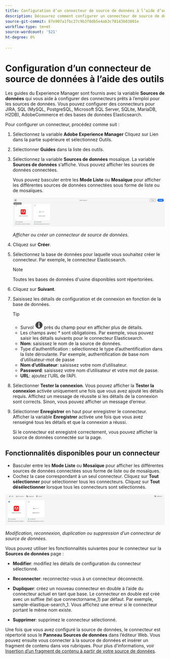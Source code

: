 ```yaml
---
title: Configuration d’un connecteur de source de données à l’aide d’outils
description: Découvrez comment configurer un connecteur de source de données à l’aide des outils.
source-git-commit: 87e907a1fbc27c9b3f8db5e4ab3c78143b03001e
workflow-type: tm+mt
source-wordcount: '521'
ht-degree: 0%

---
```



# Configuration d’un connecteur de source de données à l’aide des outils

Les guides du Experience Manager sont fournis avec la variable **Sources de données** qui vous aide à configurer des connecteurs prêts à l’emploi pour les sources de données. Vous pouvez configurer des connecteurs pour JIRA, SQL (MySQL, PostgreSQL, Microsoft SQL Server, SQLite, MariaDB, H2DB), AdobeCommerce et des bases de données Elasticsearch.

Pour configurer un connecteur, procédez comme suit :

1. Sélectionnez la variable **Adobe Experience Manager** Cliquez sur Lien dans la partie supérieure et sélectionnez Outils.
1. Sélectionner **Guides** dans la liste des outils.
1. Sélectionnez la variable **Sources de données** mosaïque. La variable **Sources de données** s’affiche. Vous pouvez afficher les sources de données connectées.

   Vous pouvez basculer entre les **Mode Liste** ou **Mosaïque** pour afficher les différentes sources de données connectées sous forme de liste ou de mosaïques.

   <img src="./assets/data-sources-create-window.png" alt= "sources de données répertoriées dans la page sources de données" width="800">

   *Afficher ou créer un connecteur de source de données.*
1. Cliquez sur **Créer**.
1. Sélectionnez la base de données pour laquelle vous souhaitez créer le connecteur. Par exemple, le connecteur Elasticsearch.
   >[!NOTE]
   >
   >Toutes les bases de données d&#39;usine disponibles sont répertoriées.

1. Cliquez sur **Suivant**.
1. Saisissez les détails de configuration et de connexion en fonction de la base de données.

   >[!TIP]
   >* Survol <img src="./assets/info-details.svg" alt= "icône info" width="25"> près du champ pour en afficher plus de détails.
   > * Les champs avec * sont obligatoires. Par exemple, vous pouvez saisir les détails suivants pour le connecteur Elasticsearch.

   * **Nom**: saisissez le nom de la source de données.
   * Type d’authentification : sélectionnez le type d’authentification dans la liste déroulante. Par exemple, authentification de base nom d’utilisateur-mot de passe
   * **Nom d’utilisateur**: saisissez votre nom d’utilisateur.
   * **Password**: saisissez votre nom d’utilisateur et votre mot de passe.
   * **URL**: ajoutez l’URL de l’API.

1. Sélectionner **Tester la connexion**. Vous pouvez afficher la **Tester la connexion** activée uniquement une fois que vous avez ajouté les détails requis. Affichez un message de réussite si les détails de la connexion sont corrects. Sinon, vous pouvez afficher un message d’erreur.



1. Sélectionner **Enregistrer** en haut pour enregistrer le connecteur.     Afficher la variable **Enregistrer** activée une fois que vous avez renseigné tous les détails et que la connexion a réussi.


   Si le connecteur est enregistré correctement, vous pouvez afficher la source de données connectée sur la page.

## Fonctionnalités disponibles pour un connecteur

* Basculer entre les **Mode Liste** ou **Mosaïque**  pour afficher les différentes sources de données connectées sous forme de liste ou de mosaïques.
* Cochez la case correspondant à un seul connecteur. Cliquez sur **Tout sélectionner** pour sélectionner tous les connecteurs. Cliquez sur **Tout désélectionner** lorsque tous les connecteurs sont sélectionnés.

<img src="./assets/data-sources-features.png" alt= "fonctions des sources de données sur la page sources de données" width="800">

*Modification, reconnexion, duplication ou suppression d’un connecteur de source de données.*

Vous pouvez utiliser les fonctionnalités suivantes pour le connecteur sur la **Sources de données** page :

* **Modifier**: modifiez les détails de configuration du connecteur sélectionné.

* **Reconnecter**: reconnectez-vous à un connecteur déconnecté.

* **Dupliquer**: créez un nouveau connecteur en double à l’aide du connecteur actuel en tant que base. Le connecteur en double est créé avec un suffixe (tel que connectorname_1) par défaut. Par exemple, sample-élastique-search_1.
Vous affichez une erreur si le connecteur portant le même nom existe.

* **Supprimer**: supprimez le connecteur sélectionné.


Une fois que vous avez configuré la source de données, le connecteur est répertorié sous le **Panneau Sources de données** dans l’éditeur Web. Vous pouvez ensuite vous connecter à la source de données et insérer un fragment de contenu dans vos rubriques. Pour plus d’informations, voir [Insertion d’un fragment de contenu à partir de votre source de données](../user-guide/web-editor-content-snippet.md).




